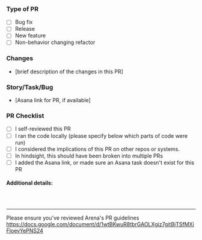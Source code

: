 ### Type of PR
- [ ] Bug fix
- [ ] Release
- [ ] New feature
- [ ] Non-behavior changing refactor

### Changes
- [brief description of the changes in this PR]

### Story/Task/Bug
- [Asana link for PR, if available]

### PR Checklist
- [ ] I self-reviewed this PR
- [ ] I ran the code locally (please specify below which parts of code were run)
- [ ] I considered the implications of this PR on other repos or systems.
- [ ] In hindsight, this should have been broken into multiple PRs
- [ ] I added the Asana link, or made sure an Asana task doesn't exist for this PR

#### Additional details:
` `  
` `  

-----
Please ensure you've reviewed Arena's PR guidelines https://docs.google.com/document/d/1wtBKwuR8tbrGAOLXgiz7gitBjTSfMXiFIoevYePNS24

